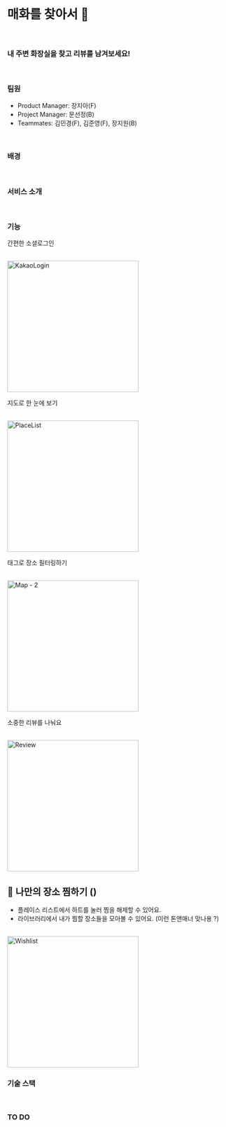 # 매화를 찾아서 🌸

<br />

### 내 주변 화장실을 찾고 리뷰를 남겨보세요!

<br />

### 팀원

- Product Manager: 장지아(F)
- Project Manager: 문선정(B)
- Teammates: 김민경(F), 김준영(F), 장지원(B)

<br />

### 배경

<br />

### 서비스 소개

<br />

### 기능

간편한 소셜로그인

<br />

<img alt="KakaoLogin" src="https://user-images.githubusercontent.com/71865277/230769523-ad0bf7df-5953-4760-945e-9b40c4280b8f.gif" width=300 text-align="center" />

지도로 한 눈에 보기

<br />

<img alt="PlaceList" src="https://user-images.githubusercontent.com/71865277/230769532-623ecb9b-224e-45ea-9a22-44f13be85bde.gif" width=300 text-align="center" />

태그로 장소 필터링하기

<br />

<img alt="Map - 2" src="https://user-images.githubusercontent.com/71865277/230769547-307226d5-0209-4304-9d92-c47ec18ee6e7.gif" width=300 text-align="center" />

소중한 리뷰를 나눠요 

<br />

<img alt="Review" src="https://user-images.githubusercontent.com/71865277/230769549-10ed86f4-3b4e-4941-94db-3b4bf4bb6c4c.gif" width=300 text-align="center" />

## 💚 나만의 장소 찜하기 ()

- 플레이스 리스트에서 하트를 눌러 찜을 해제할 수 있어요.
- 라이브러리에서 내가 찜할 장소들을 모아볼 수 있어요. (이런 톤앤매너 맞나용 ?)

<br />

<img alt="Wishlist" src="https://user-images.githubusercontent.com/71865277/230769557-5381ae25-bf7f-407b-bfdd-514247f9fbc5.gif" width=300 text-align="center" />


<br />

### 기술 스택

<br />

### TO DO

<br />
